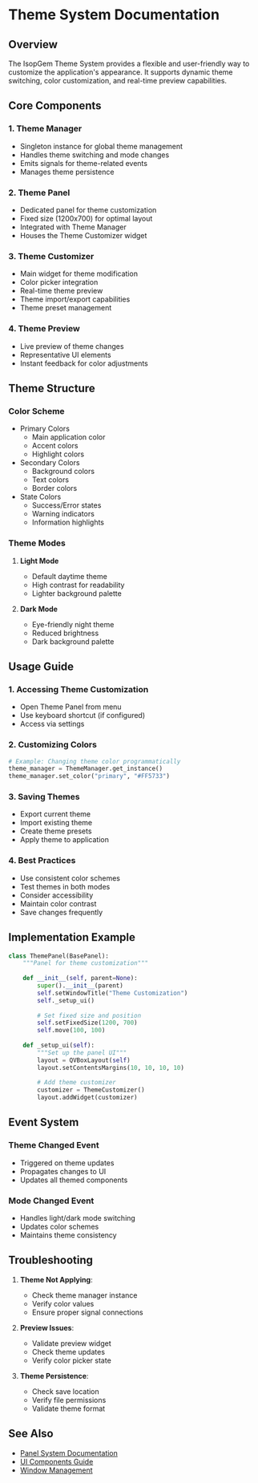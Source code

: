 # Theme System Documentation

## Overview

The IsopGem Theme System provides a flexible and user-friendly way to customize the application's appearance. It supports dynamic theme switching, color customization, and real-time preview capabilities.

## Core Components

### 1. Theme Manager
- Singleton instance for global theme management
- Handles theme switching and mode changes
- Emits signals for theme-related events
- Manages theme persistence

### 2. Theme Panel
- Dedicated panel for theme customization
- Fixed size (1200x700) for optimal layout
- Integrated with Theme Manager
- Houses the Theme Customizer widget

### 3. Theme Customizer
- Main widget for theme modification
- Color picker integration
- Real-time theme preview
- Theme import/export capabilities
- Theme preset management

### 4. Theme Preview
- Live preview of theme changes
- Representative UI elements
- Instant feedback for color adjustments

## Theme Structure

### Color Scheme
- Primary Colors
  - Main application color
  - Accent colors
  - Highlight colors
- Secondary Colors
  - Background colors
  - Text colors
  - Border colors
- State Colors
  - Success/Error states
  - Warning indicators
  - Information highlights

### Theme Modes
1. **Light Mode**
   - Default daytime theme
   - High contrast for readability
   - Lighter background palette

2. **Dark Mode**
   - Eye-friendly night theme
   - Reduced brightness
   - Dark background palette

## Usage Guide

### 1. Accessing Theme Customization
- Open Theme Panel from menu
- Use keyboard shortcut (if configured)
- Access via settings

### 2. Customizing Colors
```python
# Example: Changing theme color programmatically
theme_manager = ThemeManager.get_instance()
theme_manager.set_color("primary", "#FF5733")
```

### 3. Saving Themes
- Export current theme
- Import existing theme
- Create theme presets
- Apply theme to application

### 4. Best Practices
- Use consistent color schemes
- Test themes in both modes
- Consider accessibility
- Maintain color contrast
- Save changes frequently

## Implementation Example

```python
class ThemePanel(BasePanel):
    """Panel for theme customization"""
    
    def __init__(self, parent=None):
        super().__init__(parent)
        self.setWindowTitle("Theme Customization")
        self._setup_ui()
        
        # Set fixed size and position
        self.setFixedSize(1200, 700)
        self.move(100, 100)
    
    def _setup_ui(self):
        """Set up the panel UI"""
        layout = QVBoxLayout(self)
        layout.setContentsMargins(10, 10, 10, 10)
        
        # Add theme customizer
        customizer = ThemeCustomizer()
        layout.addWidget(customizer)
```

## Event System

### Theme Changed Event
- Triggered on theme updates
- Propagates changes to UI
- Updates all themed components

### Mode Changed Event
- Handles light/dark mode switching
- Updates color schemes
- Maintains theme consistency

## Troubleshooting

1. **Theme Not Applying**:
   - Check theme manager instance
   - Verify color values
   - Ensure proper signal connections

2. **Preview Issues**:
   - Validate preview widget
   - Check theme updates
   - Verify color picker state

3. **Theme Persistence**:
   - Check save location
   - Verify file permissions
   - Validate theme format

## See Also
- [Panel System Documentation](panel_system.md)
- [UI Components Guide](ui_components.md)
- [Window Management](window_management.md)
